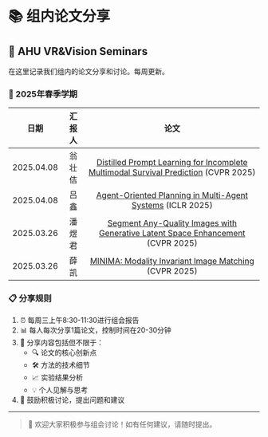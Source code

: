 # 📚 组内论文分享
## 📖 AHU VR&Vision Seminars

在这里记录我们组内的论文分享和讨论。每周更新。

### 🌟 2025年春季学期

| 日期 | 汇报人 | 论文 |
| :---: |:---:|:---:|
| 2025.04.08 | 翁壮佶 | [Distilled Prompt Learning for Incomplete Multimodal Survival Prediction](https://linbowang.github.io/ahu-vrvision-seminar/papers/3-wzj) (CVPR 2025) |
| 2025.04.08 | 吕鑫 | [Agent-Oriented Planning in Multi-Agent Systems](https://linbowang.github.io/ahu-vrvision-seminar/papers/2-lx) (ICLR 2025) |
| 2025.03.26 | 潘煜君 | [Segment Any-Quality Images with Generative Latent Space Enhancement](https://linbowang.github.io/ahu-vrvision-seminar/papers/3-pyj) (CVPR  2025) |
| 2025.03.26 | 薛凯 | [MINIMA: Modality Invariant Image Matching](https://linbowang.github.io/ahu-vrvision-seminar/papers/1-xk) (CVPR 2025) |


### 📋 分享规则
1. ⏰ 每周三上午8:30-11:30进行组会报告
2. 📊 每人每次分享1篇论文，控制时间在20-30分钟
3. 📝 分享内容包括但不限于：
   - 🔍 论文的核心创新点
   - 🛠️ 方法的技术细节
   - 📈 实验结果分析
   - 💡 个人见解与思考
4. 🤝 鼓励积极讨论，提出问题和建议
---

> 💫 欢迎大家积极参与组会讨论！如有任何建议，请随时提出。
